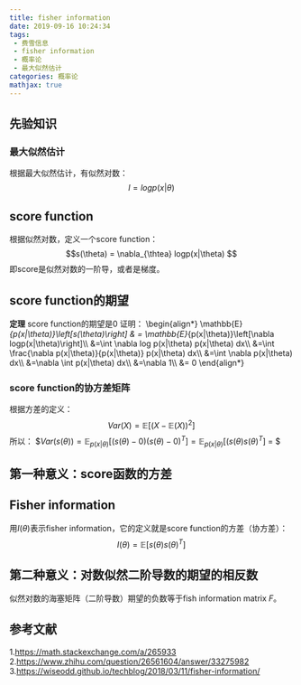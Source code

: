 ```yaml
---
title: fisher information
date: 2019-09-16 10:24:34
tags:
 - 费雪信息
 - fisher information
 - 概率论
 - 最大似然估计
categories: 概率论
mathjax: true
---
```


## 先验知识
### 最大似然估计
根据最大似然估计，有似然对数：
$$l = log p(x|\theta)$$

## score function
根据似然对数，定义一个score function：
$$s(\theta) = \nabla_{\thtea} logp(x|\theta) $$
即score是似然对数的一阶导，或者是梯度。

## score function的期望
**定理** score function的期望是$0$
证明：
\begin{align\*}
\mathbb{E}_{p(x|\theta)}\left[s(\theta)\right] & = \mathbb{E}_{p(x|\theta)}\left[\nabla logp(x|\theta)\right]\\\\
&=\int \nabla log p(x|\theta) p(x|\theta) dx\\\\
&=\int \frac{\nabla p(x|\theta)}{p(x|\theta)} p(x|\theta) dx\\\\
&=\int \nabla p(x|\theta) dx\\\\
&=\nabla \int p(x|\theta) dx\\\\
&=\nabla 1\\\\
&= 0
\end{align\*}

### score function的协方差矩阵
根据方差的定义：
$$Var(X) = \mathbb{E}\left[(X-\mathbb{E}(X))^2\right]$$
所以：
$$Var(s(\theta)) = \mathbb{E}_{p(x|\theta)} \left[(s(\theta)-0)(s(\theta) - 0)^T \right] = \mathbb{E}_{p(x|\theta)} \left[(s(\theta)s(\theta)^T \right]$ = $
## 第一种意义：score函数的方差
## Fisher information
用$I(\theta)$表示fisher information，它的定义就是score function的方差（协方差）：
$$I(\theta) = \mathbb{E}\left[s(\theta) s(\theta)^T\right]$$



## 第二种意义：对数似然二阶导数的期望的相反数
似然对数的海塞矩阵（二阶导数）期望的负数等于fish information matrix $F$。

## 参考文献
1.https://math.stackexchange.com/a/265933
2.https://www.zhihu.com/question/26561604/answer/33275982
3.https://wiseodd.github.io/techblog/2018/03/11/fisher-information/
